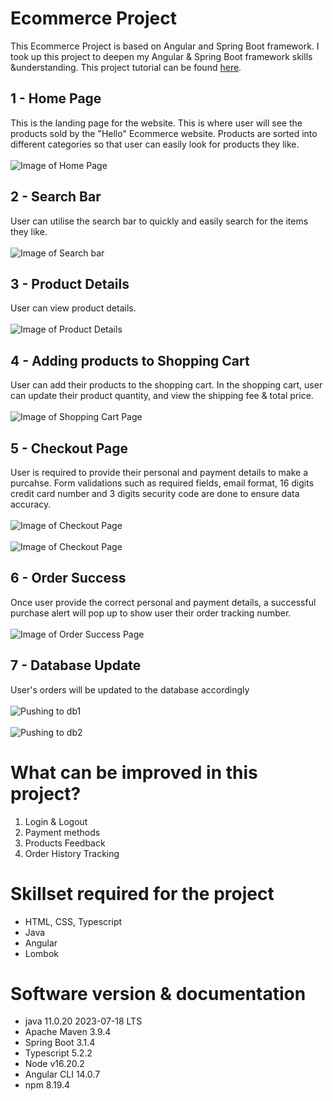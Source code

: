 # Ecommerce Project 
This Ecommerce Project is based on Angular and Spring Boot framework. 
I took up this project to deepen my Angular & Spring Boot framework skills &understanding.
This project tutorial can be found [here](https://www.udemy.com/course/full-stack-angular-spring-boot-tutorial/).


## 1 - Home Page
This is the landing page for the website. This is where user will see the products sold by the "Hello" Ecommerce website.
Products are sorted into different categories so that user can easily look for products they like.
<br />
<br />
![Image of Home Page](https://github.com/victorjongsoon/e-commerce-project/blob/master/github-images/HomePage.PNG)

## 2 - Search Bar
User can utilise the search bar to quickly and easily search for the items they like.
<br />
<br />
![Image of Search bar](https://github.com/victorjongsoon/e-commerce-project/blob/master/github-images/Search.PNG)

## 3 - Product Details
User can view product details.
<br />
<br />
![Image of Product Details](https://github.com/victorjongsoon/e-commerce-project/blob/master/github-images/Product-Details.PNG)

## 4 - Adding products to Shopping Cart 
User can add their products to the shopping cart. In the shopping cart, user can update their product quantity, and view the shipping fee & total price.
<br />
<br />
![Image of Shopping Cart Page](https://github.com/victorjongsoon/e-commerce-project/blob/master/github-images/Shopping-Cart-Page.PNG)

## 5 - Checkout Page
User is required to provide their personal and payment details to make a purcahse. Form validations such as required fields, email format,
16 digits credit card number and 3 digits security code are done to ensure data accuracy.
<br />
<br />
![Image of Checkout Page](https://github.com/victorjongsoon/e-commerce-project/blob/master/github-images/Checkout-Page.PNG)
<br />
<br />
![Image of Checkout Page](https://github.com/victorjongsoon/e-commerce-project/blob/master/github-images/Checkout-Page-2.PNG)

## 6 - Order Success
Once user provide the correct personal and payment details, a successful purchase alert will pop up to show user their order tracking number.
<br />
<br />
![Image of Order Success Page](https://github.com/victorjongsoon/e-commerce-project/blob/master/github-images/Order-Success-Page.PNG)

## 7 - Database Update
User's orders will be updated to the database accordingly
<br />
<br />
![Pushing to db1](https://github.com/victorjongsoon/e-commerce-project/blob/master/github-images/db-customer.PNG)
<br />
<br />
![Pushing to db2](https://github.com/victorjongsoon/e-commerce-project/blob/master/github-images/db-customer-2.PNG)


# What can be improved in this project?
1. Login & Logout
2. Payment methods
3. Products Feedback
4. Order History Tracking

# Skillset required for the project
* HTML, CSS, Typescript
* Java
* Angular
* Lombok

# Software version & documentation
* java 11.0.20 2023-07-18 LTS
* Apache Maven 3.9.4
* Spring Boot 3.1.4
* Typescript 5.2.2
* Node v16.20.2
* Angular CLI 14.0.7
* npm 8.19.4
  

